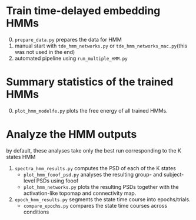 # Train time-delayed embedding HMMs
0. `prepare_data.py` prepares the data for HMM
1. manual start with `tde_hmm_networks.py` or `tde_hmm_networks_mac.py`(this was not used in the end)
2. automated pipeline using `run_multiple_HMM.py`

# Summary statistics of the trained HMMs
0. `plot_hmm_modelfe.py` plots the free energy of all trained HMMs.

# Analyze the HMM outputs
by default, these analyses take only the best run corresponding to the K states HMM
1. `spectra_hmm_results.py` computes the PSD of each of the K states
   - `plot_hmm_fooof_psd.py` analyses the resulting group- and subject-level PSDs using fooof
   - `plot_hmm_networks.py` plots the resulting PSDs together with the activation-like topomap and connectivity map.
2. `epoch_hmm_results.py` segments the state time course into epochs/trials.
   - `compare_epochs.py` compares the state time courses across conditions
